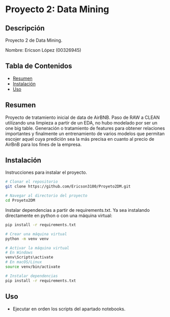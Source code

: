 # Proyecto 2: Data Mining

## Descripción
Proyecto 2 de Data Mining.

Nombre: Ericson López (00326945)

## Tabla de Contenidos
- [Resumen](#resumen)
- [Instalación](#instalación)
- [Uso](#uso)

## Resumen
Proyecto de tratamiento inicial de data de AirBNB. Paso de RAW a CLEAN utilizando una limpieza a partir de un EDA, no hubo modelado por ser un one big table. Generación o tratamiento de features para obtener relaciones importantes y finalmente un entrenamiento de varios modelos que permitan escojer aquel cuya predición sea la más precisa en cuanto al precio de AirBnB para los fines de la empresa.

## Instalación
Instrucciones para instalar el proyecto.

```bash
# Clonar el repositorio
git clone https://github.com/Ericson3100/Proyeto2DM.git

# Navegar al directorio del proyecto
cd Proyeto2DM

```
Instalar dependencias a partir de requirements.txt. Ya sea instalando directamente en python o con una máquina virtual:
```bash
pip install -r requirements.txt
```
```bash
# Crear una máquina virtual
python -m venv venv

# Activar la máquina virtual
# En Windows
venv\Scripts\activate
# En macOS/Linux
source venv/bin/activate

# Instalar dependencias
pip install -r requirements.txt
```



## Uso

- Ejecutar en orden los scripts del apartado notebooks.




